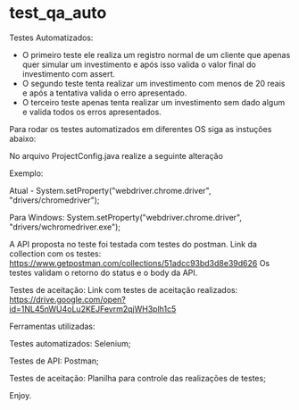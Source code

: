 # test_qa_auto

Testes Automatizados:
- O primeiro teste ele realiza um registro normal de um cliente que apenas quer simular um investimento e após isso
valida o valor final do investimento com assert.
- O segundo teste tenta realizar um investimento com menos de 20 reais e após a tentativa valida o erro apresentado.
- O terceiro teste apenas tenta realizar um investimento sem dado algum e valida todos os erros apresentados.

Para rodar os testes automatizados em diferentes OS siga as instuções abaixo:

No arquivo ProjectConfig.java realize a seguinte alteração

Exemplo:

Atual - System.setProperty("webdriver.chrome.driver", "drivers/chromedriver");

Para Windows: System.setProperty("webdriver.chrome.driver", "drivers/wchromedriver.exe");

A API proposta no teste foi testada com testes do postman.
Link da collection com os testes: https://www.getpostman.com/collections/51adcc93bd3d8e39d626
Os testes validam o retorno do status e o body da API.

Testes de aceitação:
Link com testes de aceitação realizados: https://drive.google.com/open?id=1NL45nWU4oLu2KEJFevrm2qjWH3plh1c5

Ferramentas utilizadas:

Testes automatizados: Selenium;

Testes de API: Postman;

Testes de aceitação: Planilha para controle das realizações de testes; 


Enjoy.
